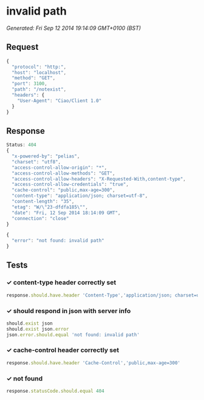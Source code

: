# invalid path

*Generated: Fri Sep 12 2014 19:14:09 GMT+0100 (BST)*
## Request
```javascript
{
  "protocol": "http:",
  "host": "localhost",
  "method": "GET",
  "port": 3100,
  "path": "/notexist",
  "headers": {
    "User-Agent": "Ciao/Client 1.0"
  }
}
```

## Response
```javascript
Status: 404
{
  "x-powered-by": "pelias",
  "charset": "utf8",
  "access-control-allow-origin": "*",
  "access-control-allow-methods": "GET",
  "access-control-allow-headers": "X-Requested-With,content-type",
  "access-control-allow-credentials": "true",
  "cache-control": "public,max-age=300",
  "content-type": "application/json; charset=utf-8",
  "content-length": "35",
  "etag": "W/\"23-dfdfa185\"",
  "date": "Fri, 12 Sep 2014 18:14:09 GMT",
  "connection": "close"
}
```
```javascript
{
  "error": "not found: invalid path"
}
```

## Tests

### ✓ content-type header correctly set
```javascript
response.should.have.header 'Content-Type','application/json; charset=utf-8'
```

### ✓ should respond in json with server info
```javascript
should.exist json
should.exist json.error
json.error.should.equal 'not found: invalid path'
```

### ✓ cache-control header correctly set
```javascript
response.should.have.header 'Cache-Control','public,max-age=300'
```

### ✓ not found
```javascript
response.statusCode.should.equal 404
```

